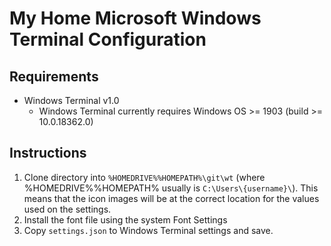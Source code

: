 # My Home Microsoft Windows Terminal Configuration

## Requirements

- Windows Terminal v1.0
  - Windows Terminal currently requires Windows OS >= 1903 (build >= 10.0.18362.0)

## Instructions

1. Clone directory into `%HOMEDRIVE%%HOMEPATH%\git\wt`
    (where %HOMEDRIVE%%HOMEPATH% usually is `C:\Users\{username}\`).
    This means that the icon images will be at the correct location for the
    values used on the settings.
2. Install the font file using the system Font Settings
3. Copy `settings.json` to Windows Terminal settings and save.
